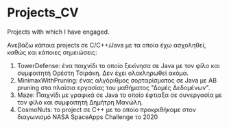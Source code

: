 # Projects_CV
Projects with which I have engaged.

Ανεβάζω κάποια projects σε C/C++/Java με τα οποία έχω ασχοληθεί, καθώς και κάποιες σημειώσεις:
1. TowerDefense: ένα παιχνίδι το οποίο ξεκίνησα σε Java με τον φίλο και συμφοιτητή Ορέστη Τσιράκη. Δεν έχει ολοκληρωθεί ακόμα.
2. MinimaxWithPruning: ένας αλγόριθμος σορταρίσματος σε Java με ΑΒ pruning στα πλαίσια εργασίας του μαθήματος "Δομές Δεδομένων".
3. Maze: Παιχνίδι με γραφικά σε Java το οποίο έφτιαξα σε συνεργασία με τον φίλο και συμφοιτητή Δημήτρη Μανώλη.
4. CosmoNuts: το project σε C++ με το οποίο προκριθήκαμε στον διαγωνισμό NASA SpaceApps Challenge το 2020
